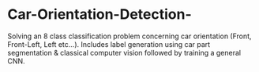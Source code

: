 # Car-Orientation-Detection-
Solving an 8 class classification problem concerning car orientation (Front, Front-Left, Left etc...). Includes label generation using car part segmentation & classical computer vision followed by training a general CNN.
